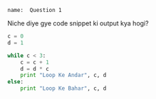 ```ngMeta
name:  Question 1 

```

Niche diye gye code snippet ki output kya hogi?


```python
c = 0
d = 1

while c < 3:
    c = c + 1
    d = d * c
    print "Loop Ke Andar", c, d
else:
    print "Loop Ke Bahar", c, d
 ```

